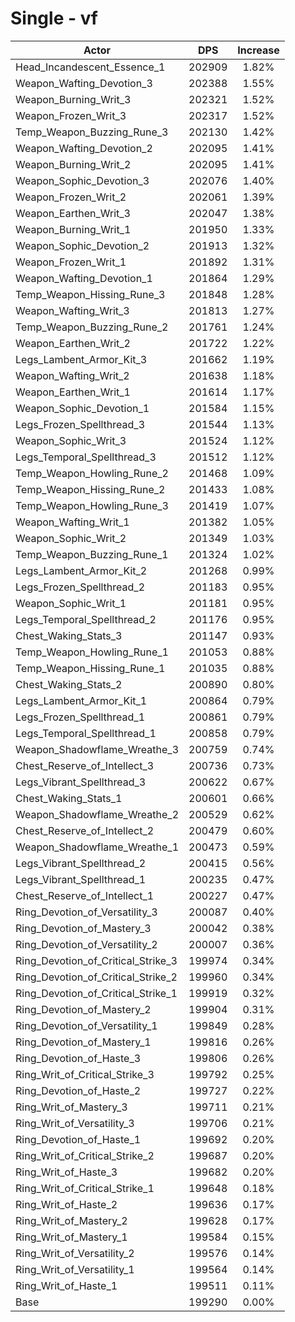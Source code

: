 # Single - vf
| Actor | DPS | Increase |
|---|:---:|:---:|
|Head_Incandescent_Essence_1|202909|1.82%|
|Weapon_Wafting_Devotion_3|202388|1.55%|
|Weapon_Burning_Writ_3|202321|1.52%|
|Weapon_Frozen_Writ_3|202317|1.52%|
|Temp_Weapon_Buzzing_Rune_3|202130|1.42%|
|Weapon_Wafting_Devotion_2|202095|1.41%|
|Weapon_Burning_Writ_2|202095|1.41%|
|Weapon_Sophic_Devotion_3|202076|1.40%|
|Weapon_Frozen_Writ_2|202061|1.39%|
|Weapon_Earthen_Writ_3|202047|1.38%|
|Weapon_Burning_Writ_1|201950|1.33%|
|Weapon_Sophic_Devotion_2|201913|1.32%|
|Weapon_Frozen_Writ_1|201892|1.31%|
|Weapon_Wafting_Devotion_1|201864|1.29%|
|Temp_Weapon_Hissing_Rune_3|201848|1.28%|
|Weapon_Wafting_Writ_3|201813|1.27%|
|Temp_Weapon_Buzzing_Rune_2|201761|1.24%|
|Weapon_Earthen_Writ_2|201722|1.22%|
|Legs_Lambent_Armor_Kit_3|201662|1.19%|
|Weapon_Wafting_Writ_2|201638|1.18%|
|Weapon_Earthen_Writ_1|201614|1.17%|
|Weapon_Sophic_Devotion_1|201584|1.15%|
|Legs_Frozen_Spellthread_3|201544|1.13%|
|Weapon_Sophic_Writ_3|201524|1.12%|
|Legs_Temporal_Spellthread_3|201512|1.12%|
|Temp_Weapon_Howling_Rune_2|201468|1.09%|
|Temp_Weapon_Hissing_Rune_2|201433|1.08%|
|Temp_Weapon_Howling_Rune_3|201419|1.07%|
|Weapon_Wafting_Writ_1|201382|1.05%|
|Weapon_Sophic_Writ_2|201349|1.03%|
|Temp_Weapon_Buzzing_Rune_1|201324|1.02%|
|Legs_Lambent_Armor_Kit_2|201268|0.99%|
|Legs_Frozen_Spellthread_2|201183|0.95%|
|Weapon_Sophic_Writ_1|201181|0.95%|
|Legs_Temporal_Spellthread_2|201176|0.95%|
|Chest_Waking_Stats_3|201147|0.93%|
|Temp_Weapon_Howling_Rune_1|201053|0.88%|
|Temp_Weapon_Hissing_Rune_1|201035|0.88%|
|Chest_Waking_Stats_2|200890|0.80%|
|Legs_Lambent_Armor_Kit_1|200864|0.79%|
|Legs_Frozen_Spellthread_1|200861|0.79%|
|Legs_Temporal_Spellthread_1|200858|0.79%|
|Weapon_Shadowflame_Wreathe_3|200759|0.74%|
|Chest_Reserve_of_Intellect_3|200736|0.73%|
|Legs_Vibrant_Spellthread_3|200622|0.67%|
|Chest_Waking_Stats_1|200601|0.66%|
|Weapon_Shadowflame_Wreathe_2|200529|0.62%|
|Chest_Reserve_of_Intellect_2|200479|0.60%|
|Weapon_Shadowflame_Wreathe_1|200473|0.59%|
|Legs_Vibrant_Spellthread_2|200415|0.56%|
|Legs_Vibrant_Spellthread_1|200235|0.47%|
|Chest_Reserve_of_Intellect_1|200227|0.47%|
|Ring_Devotion_of_Versatility_3|200087|0.40%|
|Ring_Devotion_of_Mastery_3|200042|0.38%|
|Ring_Devotion_of_Versatility_2|200007|0.36%|
|Ring_Devotion_of_Critical_Strike_3|199974|0.34%|
|Ring_Devotion_of_Critical_Strike_2|199960|0.34%|
|Ring_Devotion_of_Critical_Strike_1|199919|0.32%|
|Ring_Devotion_of_Mastery_2|199904|0.31%|
|Ring_Devotion_of_Versatility_1|199849|0.28%|
|Ring_Devotion_of_Mastery_1|199816|0.26%|
|Ring_Devotion_of_Haste_3|199806|0.26%|
|Ring_Writ_of_Critical_Strike_3|199792|0.25%|
|Ring_Devotion_of_Haste_2|199727|0.22%|
|Ring_Writ_of_Mastery_3|199711|0.21%|
|Ring_Writ_of_Versatility_3|199706|0.21%|
|Ring_Devotion_of_Haste_1|199692|0.20%|
|Ring_Writ_of_Critical_Strike_2|199687|0.20%|
|Ring_Writ_of_Haste_3|199682|0.20%|
|Ring_Writ_of_Critical_Strike_1|199648|0.18%|
|Ring_Writ_of_Haste_2|199636|0.17%|
|Ring_Writ_of_Mastery_2|199628|0.17%|
|Ring_Writ_of_Mastery_1|199584|0.15%|
|Ring_Writ_of_Versatility_2|199576|0.14%|
|Ring_Writ_of_Versatility_1|199564|0.14%|
|Ring_Writ_of_Haste_1|199511|0.11%|
|Base|199290|0.00%|
